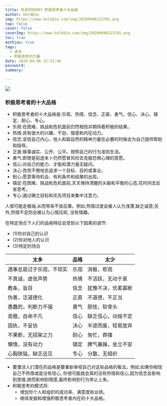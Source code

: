 ```yaml
---
title: 吼呆时刻097-积极思考者十大品格
author: HoldDie
img: https://www.holddie.com/img/20200406223701.png
top: false
cover: false
coverImg: https://www.holddie.com/img/20200406223701.png
toc: true
mathjax: true
tags:
  - 读书
  - 积极思考的力量
date: 2020-04-06 22:31:46
password:
summary:

---
```


![](https://www.holddie.com/img/20200406223701.png)

### 积极思考者的十大品格

- 积极思考者的十大品格是:乐观、热情、信念、正直、勇气、信心、决心、镇定、耐心、专心。
- 乐观:在困难、挑战和危机面前仍然相信并期待着积极的结果。
- 热情:具有很大的兴趣、干劲、情感和内在动力。
- 信念:坚信自己内心、他人和超自然的精神力量在必要的时候会为自己提供帮助和指导。
- 正直:做事诚实、公开、公平。按照自己的行为准则生活。
- 勇气:即使是前途未卜仍然愿冒风险去克服恐惧心理的意愿。
- 信心:对自己的能力、才能和潜力毫无疑问。
- 决心:孜孜不倦地去追求一个目标、目的或事业。
- 耐心:愿意等待机会、有利条件和结果的出现。
- 镇定:在困难、挑战和危机面前,天天保持清醒的头脑和平衡的心态,花时间去反省思考。
- 专心:通过确立目标和优先项目来集中注意力。



人很可能走极端,从而带来不良后果。例如,热情过度会被人认为浅薄,缺乏诚意;另外,热情不足则会被认为心情压抑, 没有情趣。



在特定场合下人们的品格特征会受到以下因素的调节:

- (1)你对自己的认识
- (2)你对他人的认识
- (3)特定的场合



| 太多                     | 品格 | 太少               |
| ------------------------ | ---- | ------------------ |
| 遇事总是过于乐观，不现实 | 乐观 | 消极，悲观         |
| 不真诚，虚张声势         | 热情 | 不活跃，无动于衷   |
| 教条，盲目               | 信念 | 犹豫不决，优柔寡断 |
| 伪善，泛道德化           | 正直 | 不道德，不正当     |
| 愚蠢的，判断力不强       | 勇气 | 胆怯，软骨头       |
| 高傲，自命不凡           | 信心 | 缺乏信心，动摇不定 |
| 固执，不妥协             | 决心 | 半途而废，轻易放弃 |
| 不果断，无招架之力       | 耐心 | 匆忙，莽撞         |
| 懒惰，没有动力           | 镇定 | 脾气暴躁，坐立不安 |
| 心胸狭隘，缺乏远见       | 专心 | 分散，无组织       |



- 要激活人们潜在的品格是要重新审视自己对这些品格的看法。例如,如果你相信自己不热情或是没有信心, 你很可能就会真的没有热情和信心,因为信念会影响到思维,继而影响到情感,最终影响到行为举止上来。
- 积极思考的模式将:
  - 增加你个人和组织的成功率、满意度和业绩。
  - 继续发掘和增强积极思考者内在的十大品格。